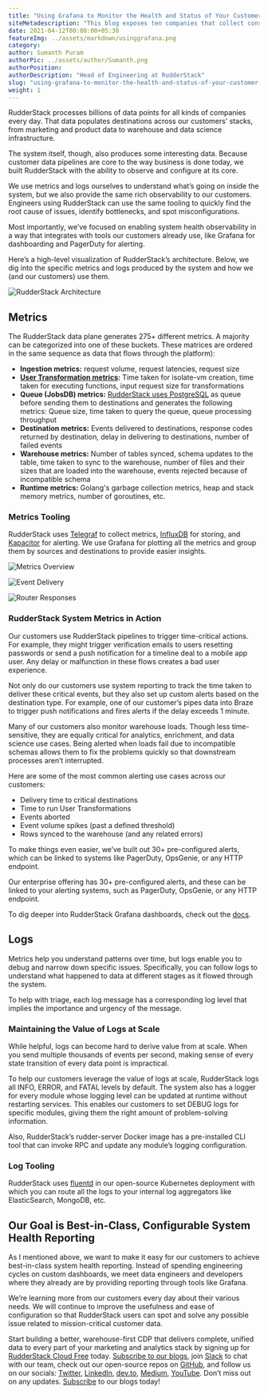 ```yaml
---
title: "Using Grafana to Monitor the Health and Status of Your Customer Data Pipelines"
siteMetadescription: "This blog exposes ten companies that collect consumer data but do not appear to collect data."
date: 2021-04-12T00:00:00+05:30
featureImg: ../assets/markdown/usinggrafana.png
category: 
author: Sumanth Puram
authorPic: ../assets/author/Sumanth.png
authorPosition: 
authorDescription: "Head of Engineering at RudderStack"
slug: "using-grafana-to-monitor-the-health-and-status-of-your-customer-data-pipelines"
weight: 1
---
```


RudderStack processes billions of data points for all kinds of companies every day. That data populates destinations across our customers’ stacks, from marketing and product data to warehouse and data science infrastructure. 

The system itself, though, also produces some interesting data. Because customer data pipelines are core to the way business is done today, we built RudderStack with the ability to observe and configure at its core. 

We use metrics and logs ourselves to understand what’s going on inside the system, but we also provide the same rich observability to our customers. Engineers using RudderStack can use the same tooling to quickly find the root cause of issues, identify bottlenecks, and spot misconfigurations. 

Most importantly, we’ve focused on enabling system health observability in a way that integrates with tools our customers already use, like Grafana for dashboarding and PagerDuty for alerting. 

Here’s a high-level visualization of RudderStack’s architecture. Below, we dig into the specific metrics and logs produced by the system and how we (and our customers) use them. 




![RudderStack Architecture](../content/assets/markdown/Image1_copy.png)



## Metrics

The RudderStack data plane generates 275+ different metrics. A majority can be categorized into one of these buckets. These matrices are ordered in the same sequence as data that flows through the platform):



*   **Ingestion metrics:** request volume, request latencies, request size
*   **[User Transformation metrics](https://docs.rudderstack.com/adding-a-new-user-transformation-in-rudderstack):** Time taken for isolate-vm creation, time taken for executing functions, input request size for transformations
*   **Queue (JobsDB) metrics:** [RudderStack uses PostgreSQL](https://rudderstack.com/blog/kafka-vs-postgresql-implementing-our-queueing-system-using-postgresql) as queue before sending them to destinations and generates the following metrics: Queue size, time taken to query the queue, queue processing throughput
*   **Destination metrics:** Events delivered to destinations, response codes returned by destination, delay in delivering to destinations, number of failed events
*   **Warehouse metrics:** Number of tables synced, schema updates to the table, time taken to sync to the warehouse, number of files and their sizes that are loaded into the warehouse, events rejected because of incompatible schema
*   **Runtime metrics:** Golang's garbage collection metrics, heap and stack memory metrics, number of goroutines, etc.


### Metrics Tooling

RudderStack uses [Telegraf](https://www.influxdata.com/time-series-platform/telegraf/) to collect metrics, [InfluxDB](https://www.influxdata.com/) for storing, and [Kapacitor](https://www.influxdata.com/time-series-platform/kapacitor/) for alerting. We use Grafana for plotting all the metrics and group them by sources and destinations to provide easier insights.



![Metrics Overview](../content/assets/markdown/Image2_copy.png)




![Event Delivery](../content/assets/markdown/Image3_copy.png)




![Router Responses](../content/assets/markdown/Image4_copy.png)


### RudderStack System Metrics in Action

Our customers use RudderStack pipelines to trigger time-critical actions. For example, they might trigger verification emails to users resetting passwords or send a push notification for a timeline deal to a mobile app user. Any delay or malfunction in these flows creates a bad user experience. 

Not only do our customers use system reporting to track the time taken to deliver these critical events, but they also set up custom alerts based on the destination type. For example, one of our customer’s pipes data into Braze to trigger push notifications and fires alerts if the delay exceeds 1 minute. 

Many of our customers also monitor warehouse loads. Though less time-sensitive, they are equally critical for analytics, enrichment, and data science use cases. Being alerted when loads fail due to incompatible schemas allows them to fix the problems quickly so that downstream processes aren’t interrupted. 

Here are some of the most common alerting use cases across our customers: 



*   Delivery time to critical destinations
*   Time to run User Transformations
*   Events aborted
*   Event volume spikes (past a defined threshold)
*   Rows synced to the warehouse (and any related errors) 

To make things even easier, we’ve built out 30+ pre-configured alerts, which can be linked to systems like PagerDuty, OpsGenie, or any HTTP endpoint. 

Our enterprise offering has 30+ pre-configured alerts, and these can be linked to your alerting systems, such as  PagerDuty, OpsGenie, or any HTTP endpoint. 

To dig deeper into RudderStack Grafana dashboards, check out the [docs](https://docs.rudderstack.com/administrators-guide/rudderstack-dashboard).


## Logs

Metrics help you understand patterns over time, but logs enable you to debug and narrow down specific issues. Specifically, you can follow logs to understand what happened to data at different stages as it flowed through the system. 

To help with triage, each log message has a corresponding log level that implies the importance and urgency of the message. 


### Maintaining the Value of Logs at Scale

While helpful, logs can become hard to derive value from at scale. When you send multiple thousands of events per second, making sense of every state transition of every data point is impractical. 

To help our customers leverage the value of logs at scale, RudderStack logs all INFO, ERROR, and FATAL levels by default. The system also has a logger for every module whose logging level can be updated at runtime without restarting services. This enables our customers to set DEBUG logs for specific modules, giving them the right amount of problem-solving information. 

Also, RudderStack’s rudder-server Docker image has a pre-installed CLI tool that can invoke RPC and update any module’s logging configuration. 


### Log Tooling

RudderStack uses [fluentd](https://www.fluentd.org/) in our open-source Kubernetes deployment with which you can route all the logs to your internal log aggregators like ElasticSearch, MongoDB, etc.


## Our Goal is Best-in-Class, Configurable System Health Reporting

As I mentioned above, we want to make it easy for our customers to achieve best-in-class system health reporting. Instead of spending engineering cycles on custom dashboards, we meet data engineers and developers where they already are by providing reporting through tools like Grafana. 

We’re learning more from our customers every day about their various needs. We will continue to improve the usefulness and ease of configuration so that RudderStack users can spot and solve any possible issue related to mission-critical customer data. 

Start building a better, warehouse-first CDP that delivers complete, unified data to every part of your marketing and analytics stack by signing up for [RudderStack Cloud Free](https://app.rudderlabs.com/signup?type=freetrial) today. [Subscribe to our blogs](https://rudderstack.com/blog/), join [Slack](https://resources.rudderstack.com/join-rudderstack-slack) to chat with our team, check out our open-source repos on [GitHub](https://github.com/rudderlabs), and follow us on our socials: [Twitter](https://twitter.com/RudderStack), [LinkedIn](https://www.linkedin.com/company/rudderlabs/), [dev.to](http://dev.to/), [Medium](https://rudderstack.medium.com/), [YouTube](https://www.youtube.com/channel/UCgV-B77bV_-LOmKYHw8jvBw). Don’t miss out on any updates. [Subscribe](https://rudderstack.com/blog/) to our blogs today!
